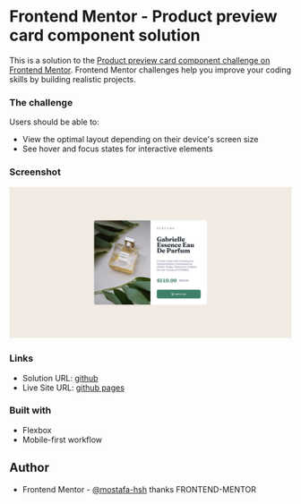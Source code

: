 # Frontend Mentor - Product preview card component solution

This is a solution to the [Product preview card component challenge on Frontend Mentor](https://www.frontendmentor.io/challenges/product-preview-card-component-GO7UmttRfa). Frontend Mentor challenges help you improve your coding skills by building realistic projects. 


### The challenge

Users should be able to:

- View the optimal layout depending on their device's screen size
- See hover and focus states for interactive elements

### Screenshot

![](./screenshot.png)


### Links

- Solution URL: [github](https://github.com/mostafa-hsh/Product-preview-card)
- Live Site URL: [github pages](https://mostafa-hsh.github.io/Product-preview-card/)


### Built with

- Flexbox
- Mobile-first workflow


## Author

- Frontend Mentor - [@mostafa-hsh](https://www.frontendmentor.io/profile/mostafa-hsh)
thanks FRONTEND-MENTOR